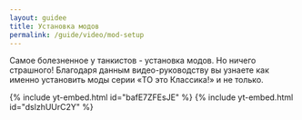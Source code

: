 ```yaml
---
layout: guidee
title: Установка модов
permalink: /guide/video/mod-setup
---
```


Самое болезненное у танкистов - установка модов. Но ничего страшного! Благодаря данным видео-руководству вы узнаете как именно установить моды серии «TO это Классика!» и не только.

{% include yt-embed.html id="bafE7ZFEsJE" %}
{% include yt-embed.html id="dslzhUUrC2Y" %}
